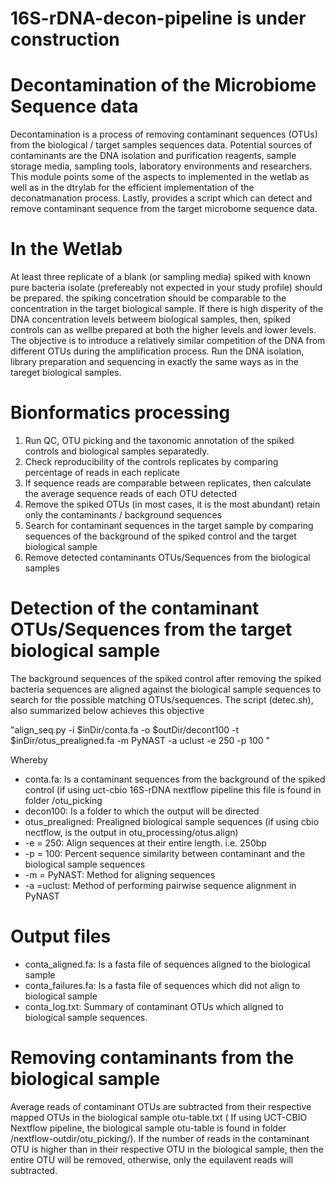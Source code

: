 # 16S-rDNA-decon-pipeline  is under construction

# Decontamination of the Microbiome Sequence data
Decontamination is a process of removing contaminant sequences (OTUs) from the biological / target samples sequences data. Potential sources of contaminants are the DNA isolation and purification reagents, sample storage media, sampling tools, laboratory environments and researchers. This module points some of the aspects to implemented in the wetlab as well as in the dtrylab for the efficient implementation of the deconatmanation process. Lastly, provides a script which can detect and remove contaminant sequence from the target microbome sequence data.

# In the Wetlab
At least three replicate of a blank (or sampling media) spiked with known pure bacteria isolate (prefereably not expected in your study profile) should be prepared. the spiking concetration should be comparable to the concentration in the target biological sample. If there is high disperity of the DNA concentration levels betweem biological samples, then, spiked controls can as wellbe prepared at both the higher levels and lower levels. The objective is to introduce a relatively similar competition of the DNA from different OTUs during the amplification process. Run the DNA isolation, library preparation and sequencing in exactly the same ways as in the tareget biological samples.
# Bionformatics processing
1. Run QC, OTU picking and the taxonomic annotation of the spiked controls and biological samples separatedly.
2. Check reproducibility of the controls replicates by comparing percentage of reads in each replicate
3. If sequence reads are comparable between replicates, then calculate the average sequence reads of each OTU detected
4. Remove the spiked OTUs (in most cases, it is the most abundant) retain only the contaminants / background sequences
5. Search for contaminant sequences in the target sample by comparing sequences of the background of the spiked control and the target biological sample
6. Remove detected contaminants OTUs/Sequences from the biological samples

# Detection of the contaminant OTUs/Sequences from the target biological sample
The background sequences of the spiked control after removing the spiked bacteria sequences are aligned against the biological sample sequences to search for the possible matching OTUs/sequences. The script (detec.sh), also summarized below achieves this objective

"align_seq.py -i $inDir/conta.fa -o $outDir/decont100 -t $inDir/otus_prealigned.fa -m PyNAST -a uclust -e 250 -p 100 "

Whereby
- conta.fa: Is a contaminant sequences from the background of the spiked control (if using uct-cbio 16S-rDNA nextflow pipeline this file is found in folder /otu_picking
- decon100: Is a folder to which the output will be directed
- otus_prealigned: Prealigned biological sample sequences (if using cbio nectflow, is the output in otu_processing/otus.align)
- -e = 250: Align sequences at their entire length. i.e. 250bp
- -p = 100: Percent sequence similarity between contaminant and the biological sample sequences
- -m = PyNAST: Method for aligning sequences
- -a =uclust: Method of performing pairwise sequence alignment in PyNAST

# Output files
* conta_aligned.fa: Is a fasta file of sequences aligned to the biological sample 
* conta_failures.fa: Is a fasta file of sequences which did not align to biological sample
* conta_log.txt: Summary of contaminant OTUs which aligned to biological sample sequences. 

# Removing contaminants from the biological sample
Average reads of contaminant OTUs are subtracted from their respective mapped OTUs in the biological sample otu-table.txt ( If using UCT-CBIO Nextflow pipeline, the biological sample otu-table is found in folder /nextflow-outdir/otu_picking/). If the number of reads in the contaminant OTU is higher than in their respective OTU in the biological sample, then the entire OTU will be removed, otherwise, only the equilavent reads will subtracted.


